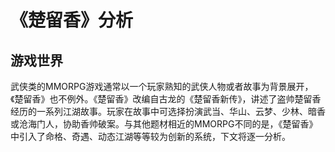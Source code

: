 # 《楚留香》分析
## 游戏世界
武侠类的MMORPG游戏通常以一个玩家熟知的武侠人物或者故事为背景展开，《楚留香》也不例外。《楚留香》改编自古龙的《楚留香新传》，讲述了盗帅楚留香经历的一系列江湖故事。玩家在故事中可选择扮演武当、华山、云梦、少林、暗香或沧海门人，协助香帅破案。与其他题材相近的MMORPG不同的是，《楚留香》中引入了命格、奇遇、动态江湖等等较为创新的系统，下文将逐一分析。